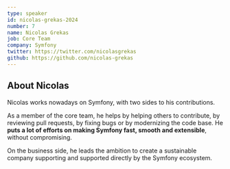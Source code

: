 ```yaml
---
type: speaker
id: nicolas-grekas-2024
number: 7
name: Nicolas Grekas
job: Core Team
company: Symfony
twitter: https://twitter.com/nicolasgrekas
github: https://github.com/nicolas-grekas
---
```


## About Nicolas

Nicolas works nowadays on Symfony, with two sides to his contributions.

As a member of the core team, he helps by helping others to contribute, by reviewing pull requests, by fixing bugs or by modernizing the code base. He **puts a lot of efforts on making Symfony fast, smooth and extensible**, without compromising.

On the business side, he leads the ambition to create a sustainable company supporting and supported directly by the Symfony ecosystem.

